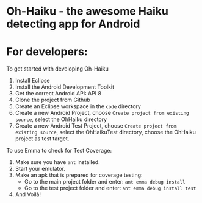 # Oh-Haiku - the awesome Haiku detecting app for Android

# For developers:
To get started with developing Oh-Haiku

1. Install Eclipse
2. Install the Android Development Toolkit
3. Get the correct Android API: API 8
4. Clone the project from Github
5. Create an Eclipse workspace in the `code` directory
6. Create a new Android Project, choose `Create project from existing source`, select the OhHaiku directory
7. Create a new Android Test Project, choose `Create project from existing source`, select the OhHaikuTest directory, choose the OhHaiku project as test target.


To use Emma to check for Test Coverage:

1. Make sure you have `ant` installed.
2. Start your emulator.
3. Make an apk that is prepared for coverage testing:
   - Go to the main project folder and enter: `ant emma debug install`
   - Go to the test project folder and enter: `ant emma debug install test`
4. And Voilà!
